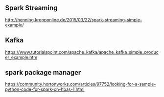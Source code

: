 ## Spark Streaming
http://henning.kropponline.de/2015/03/22/spark-streaming-simple-example/

## Kafka
https://www.tutorialspoint.com/apache_kafka/apache_kafka_simple_producer_example.htm

## spark package manager
https://community.hortonworks.com/articles/97752/looking-for-a-sample-python-code-for-spark-on-hbas-1.html
